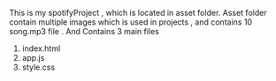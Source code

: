 This is my spotifyProject , which is located in asset folder. Asset folder contain multiple images which is used in projects , and contains 10 song.mp3 file .
And Contains 3 main files 
1. index.html
2. app.js
3. style.css
